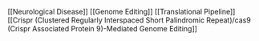 [[Neurological Disease]]
[[Genome Editing]]
[[Translational Pipeline]]
[[Crispr (Clustered Regularly Interspaced Short Palindromic Repeat)/cas9 (Crispr Associated Protein 9)-Mediated Genome Editing]]
